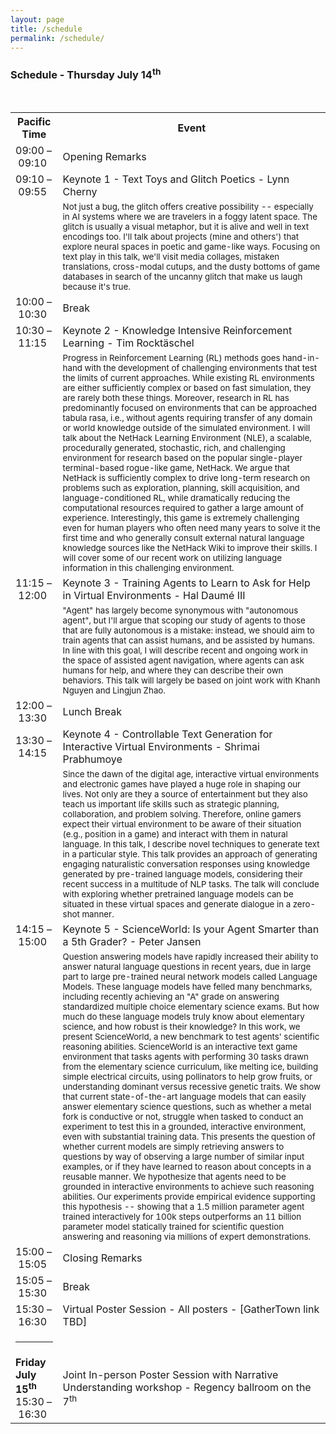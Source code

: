 ```yaml
---
layout: page
title: /schedule
permalink: /schedule/
---
```


<h3>Schedule - Thursday July 14<sup>th</sup> </h3>
<br/>
<table style="table-layout: fixed; width: 100%">
  <tr>
    <th style="width: 15%">Pacific Time</th>
    <th>Event</th>
  </tr>
  <tr>
    <td>09:00&nbsp;&ndash;&nbsp;09:10</td>
    <td>Opening Remarks</td>
  </tr>
  <tr>
    <td>09:10&nbsp;&ndash;&nbsp;09:55</td>
    <td>Keynote 1 - Text Toys and Glitch Poetics - Lynn Cherny</td>
  </tr>
  <tr>
    <td></td>
    <td><small>Not just a bug, the glitch offers creative possibility -- especially in AI systems where we are travelers in a foggy latent space.  The glitch is usually a visual metaphor, but it is alive and well in text encodings too.  I'll talk about projects (mine and others') that explore neural spaces in poetic and game-like ways. Focusing on text play in this talk, we'll visit media collages, mistaken translations, cross-modal cutups, and the dusty bottoms of game databases in search of the uncanny glitch that make us laugh because it's true.</small></td>
  </tr>

  <tr>
    <td>10:00&nbsp;&ndash;&nbsp;10:30</td>
    <td>Break</td>
  </tr>
  <tr>
    <td>10:30&nbsp;&ndash;&nbsp;11:15</td>
    <td>Keynote 2 - Knowledge Intensive Reinforcement Learning - Tim Rocktäschel</td>
  </tr>
  <tr>
    <td></td>
    <td><small>Progress in Reinforcement Learning (RL) methods goes hand-in-hand with the development of challenging environments that test the limits of current approaches. While existing RL environments are either sufficiently complex or based on fast simulation, they are rarely both these things. Moreover, research in RL has predominantly focused on environments that can be approached tabula rasa, i.e., without agents requiring transfer of any domain or world knowledge outside of the simulated environment. I will talk about the NetHack Learning Environment (NLE), a scalable, procedurally generated, stochastic, rich, and challenging environment for research based on the popular single-player terminal-based rogue-like game, NetHack. We argue that NetHack is sufficiently complex to drive long-term research on problems such as exploration, planning, skill acquisition, and language-conditioned RL, while dramatically reducing the computational resources required to gather a large amount of experience. Interestingly, this game is extremely challenging even for human players who often need many years to solve it the first time and who generally consult external natural language knowledge sources like the NetHack Wiki to improve their skills. I will cover some of our recent work on utilizing language information in this challenging environment.</small></td>
  </tr>

  <tr>
    <td>11:15&nbsp;&ndash;&nbsp;12:00</td>
    <td>Keynote 3 - Training Agents to Learn to Ask for Help in Virtual Environments - Hal Daumé III</td>
  </tr>
  <tr>
    <td></td>
    <td><small>"Agent" has largely become synonymous with "autonomous agent", but I'll argue that scoping our study of agents to those that are fully autonomous is a mistake: instead, we should aim to train agents that can assist humans, and be assisted by humans. In line with this goal, I will describe recent and ongoing work in the space of assisted agent navigation, where agents can ask humans for help, and where they can describe their own behaviors. This talk will largely be based on joint work with Khanh Nguyen and Lingjun Zhao.</small></td>
  </tr>

  <tr>
    <td>12:00&nbsp;&ndash;&nbsp;13:30</td>
    <td>Lunch Break</td>
  </tr>
  <tr>
    <td>13:30&nbsp;&ndash;&nbsp;14:15</td>
    <td>Keynote 4 - Controllable Text Generation for Interactive Virtual Environments - Shrimai Prabhumoye</td>
  </tr>
  <tr>
    <td></td>
    <td><small>Since the dawn of the digital age, interactive virtual environments and electronic games have played a huge role in shaping our lives. Not only are they a source of entertainment but they also teach us important life skills such as strategic planning, collaboration, and problem solving. Therefore, online gamers expect their virtual environment to be aware of their situation (e.g., position in a game) and interact with them in natural language. In this talk, I describe novel techniques to generate text in a particular style. This talk provides an approach of generating engaging naturalistic conversation responses using knowledge generated by pre-trained language models, considering their recent success in a multitude of NLP tasks. The talk will conclude with exploring whether pretrained language models can be situated in these virtual spaces and generate dialogue in a zero-shot manner.</small></td>
  </tr>

  <tr>
    <td>14:15&nbsp;&ndash;&nbsp;15:00</td>
    <td>Keynote 5 - ScienceWorld: Is your Agent Smarter than a 5th Grader? - Peter Jansen</td>
  </tr>
  <tr>
    <td></td>
    <td><small>Question answering models have rapidly increased their ability to answer natural language questions in recent years, due in large part to large pre-trained neural network models called Language Models.  These language models have felled many benchmarks, including recently achieving an "A" grade on answering standardized multiple choice elementary science exams.  But how much do these language models truly know about elementary science, and how robust is their knowledge?  In this work, we present ScienceWorld, a new benchmark to test agents' scientific reasoning abilities.  ScienceWorld is an interactive text game environment that tasks agents with performing 30 tasks drawn from the elementary science curriculum, like melting ice, building simple electrical circuits, using pollinators to help grow fruits, or understanding dominant versus recessive genetic traits.  We show that current state-of-the-art language models that can easily answer elementary science questions, such as whether a metal fork is conductive or not, struggle when tasked to conduct an experiment to test this in a grounded, interactive environment, even with substantial training data.  This presents the question of whether current models are simply retrieving answers to questions by way of observing a large number of similar input examples, or if they have learned to reason about concepts in a reusable manner.  We hypothesize that agents need to be grounded in interactive environments to achieve such reasoning abilities.  Our experiments provide empirical evidence supporting this hypothesis -- showing that a 1.5 million parameter agent trained interactively for 100k steps outperforms an 11 billion parameter model statically trained for scientific question answering and reasoning via millions of expert demonstrations.</small></td>
  </tr>

  <tr>
    <td>15:00&nbsp;&ndash;&nbsp;15:05</td>
    <td>Closing Remarks</td>
  </tr>
  <tr>
    <td>15:05&nbsp;&ndash;&nbsp;15:30</td>
    <td>Break</td>
  </tr>
  <tr>
    <td>15:30&nbsp;&ndash;&nbsp;16:30</td>
    <td>Virtual Poster Session - All posters - [GatherTown link TBD]</td>
  </tr>
  <tr>
    <td><hr/></td>
  </tr>
  <tr>
    <td><b>Friday July 15<sup>th</sup></b> 15:30&nbsp;&ndash;&nbsp;16:30</td>
    <td>Joint In-person Poster Session with Narrative Understanding workshop - Regency ballroom on the 7<sup>th</sup></td>
  </tr>

</table>
